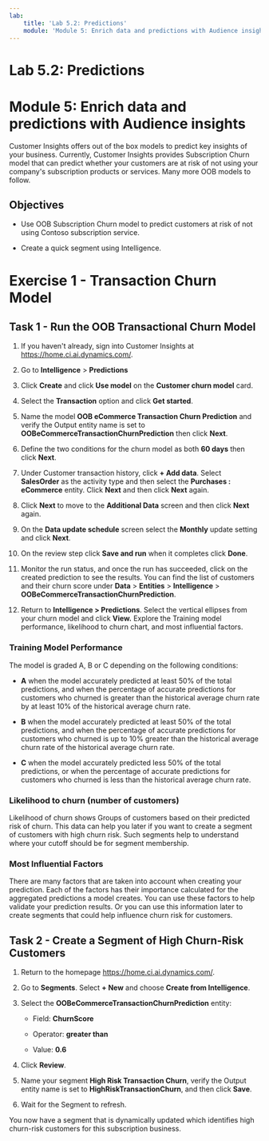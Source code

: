 ```yaml
---
lab:
    title: 'Lab 5.2: Predictions'
    module: 'Module 5: Enrich data and predictions with Audience insights'
---
```


# Lab 5.2: Predictions
# Module 5: Enrich data and predictions with Audience insights

Customer Insights offers out of the box models to predict key insights of your business. Currently, Customer Insights provides Subscription Churn model that can predict whether your customers are at risk of not using your company's subscription products or services. Many more OOB models to follow.

## Objectives

- Use OOB Subscription Churn model to predict customers at risk of not using Contoso subscription service.

- Create a quick segment using Intelligence.

# Exercise 1 - Transaction Churn Model

## Task 1 - Run the OOB Transactional Churn Model

1. If you haven't already, sign into Customer Insights at https://home.ci.ai.dynamics.com/.

3. Go to **Intelligence** > **Predictions**

2. Click **Create** and click **Use model** on the **Customer churn model** card.

3. Select the **Transaction** option and click **Get started**.

4. Name the model **OOB eCommerce Transaction Churn Prediction** and verify the Output entity name is set to **OOBeCommerceTransactionChurnPrediction** then click **Next**.

5. Define the two conditions for the churn model as both **60 days** then click **Next**.

6. Under Customer transaction history, click **+ Add data**. Select **SalesOrder** as the activity type and then select the **Purchases : eCommerce** entity. Click **Next** and then click **Next** again. 

9. Click **Next** to move to the **Additional Data** screen and then click **Next** again. 

10. On the **Data update schedule** screen select the **Monthly** update setting and click **Next**. 

11. On the review step click **Save and run** when it completes click **Done**. 

12. Monitor the run status, and once the run has succeeded, click on the created prediction to see the results. You can find the list of customers and their churn score under **Data** > **Entities** > **Intelligence** > **OOBeCommerceTransactionChurnPrediction**. 

13. Return to **Intelligence > Predictions**. Select the vertical ellipses from your churn model and click **View.** Explore the Training model performance, likelihood to churn chart, and most influential factors. 

### Training Model Performance

The model is graded A, B or C depending on the following conditions:

- **A** when the model accurately predicted at least 50% of the total predictions, and when the percentage of accurate predictions for customers who churned is greater than the historical average churn rate by at least 10% of the historical average churn rate. 

- **B** when the model accurately predicted at least 50% of the total predictions, and when the percentage of accurate predictions for customers who churned is up to 10% greater than the historical average churn rate of the historical average churn rate. 

- **C** when the model accurately predicted less 50% of the total predictions, or when the percentage of accurate predictions for customers who churned is less than the historical average churn rate. 

### Likelihood to churn (number of customers)

Likelihood of churn shows Groups of customers based on their predicted risk of churn. This data can help you later if you want to create a segment of customers with high churn risk. Such segments help to understand where your cutoff should be for segment membership. 

### Most Influential Factors

There are many factors that are taken into account when creating your prediction. Each of the factors has their importance calculated for the aggregated predictions a model creates. You can use these factors to help validate your prediction results. Or you can use this information later to create segments that could help influence churn risk for customers. 

## Task 2 - Create a Segment of High Churn-Risk Customers

1. Return to the homepage https://home.ci.ai.dynamics.com/.

2. Go to **Segments**. Select **+ New** and choose **Create from Intelligence**.

3. Select the **OOBeCommerceTransactionChurnPrediction** entity:

	- Field: **ChurnScore**

	- Operator: **greater than**

	- Value: **0.6**

4. Click **Review**. 

5. Name your segment **High Risk Transaction Churn**, verify the Output entity name is set to **HighRiskTransactionChurn**, and then click **Save**. 

6. Wait for the Segment to refresh. 

You now have a segment that is dynamically updated which identifies high churn-risk customers for this subscription business. 

